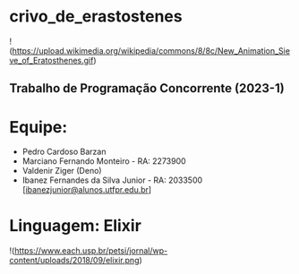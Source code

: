# crivo_de_erastostenes
!(https://upload.wikimedia.org/wikipedia/commons/8/8c/New_Animation_Sieve_of_Eratosthenes.gif)
## Trabalho de Programação Concorrente (2023-1)

# Equipe:
* Pedro Cardoso Barzan
* Marciano Fernando Monteiro - RA: 2273900
* Valdenir Ziger (Deno)
* Ibanez Fernandes da Silva Junior - RA: 2033500 [ibanezjunior@alunos.utfpr.edu.br]

# Linguagem: Elixir
!(https://www.each.usp.br/petsi/jornal/wp-content/uploads/2018/09/elixir.png)
